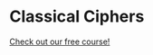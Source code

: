 # Classical Ciphers

[Check out our free course!](https://academy.hoppersroppers.org/mod/page/view.php?id=608)

